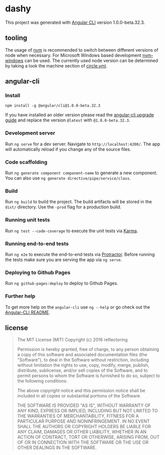 # dashy

This project was generated with [Angular CLI](https://github.com/angular/angular-cli) version 1.0.0-beta.32.3.

## tooling
The usage of [nvm](https://github.com/creationix/nvm) is recommended to switch between different versions of node when necessary.
For Microsoft Windows based development [nvm-windows](https://github.com/coreybutler/nvm-windows) can be used. 
The currently used node version can be determined by taking a look the machine section of [circle.yml](https://github.com/reflectoring/infiniboard/blob/master/circle.yml).

## angular-cli

### Install
`npm install -g @angular/cli@1.0.0-beta.32.3`

If you have installed an older version please read the [angular-cli upgrade guide](https://github.com/angular/angular-cli#updating-angular-cli) and replace the version `@latest` with `@1.0.0-beta.32.3`. 

### Development server
Run `ng serve` for a dev server. Navigate to `http://localhost:4200/`. The app will automatically reload if you change any of the source files.

### Code scaffolding

Run `ng generate component component-name` to generate a new component. You can also use `ng generate directive/pipe/service/class`.

### Build

Run `ng build` to build the project. The build artifacts will be stored in the `dist/` directory. Use the `-prod` flag for a production build.

### Running unit tests

Run `ng test --code-coverage` to execute the unit tests via [Karma](https://karma-runner.github.io).

### Running end-to-end tests

Run `ng e2e` to execute the end-to-end tests via [Protractor](http://www.protractortest.org/). 
Before running the tests make sure you are serving the app via `ng serve`.

### Deploying to Github Pages

Run `ng github-pages:deploy` to deploy to Github Pages.

### Further help

To get more help on the `angular-cli` use `ng --help` or go check out the [Angular-CLI README](https://github.com/angular/angular-cli/blob/master/README.md).

## license

> The MIT License (MIT)
> Copyright (c) 2016 reflectoring
> 
> Permission is hereby granted, free of charge, to any person obtaining a copy of this software and associated documentation files (the "Software"), to deal in the Software without restriction, including without limitation the rights to use, copy, modify, merge, publish, distribute, sublicense, and/or sell copies of the Software, and to permit persons to whom the Software is furnished to do so, subject to the following conditions:
> 
> The above copyright notice and this permission notice shall be included in all copies or substantial portions of the Software.
> 
> THE SOFTWARE IS PROVIDED "AS IS", WITHOUT WARRANTY OF ANY KIND, EXPRESS OR IMPLIED, INCLUDING BUT NOT LIMITED TO THE WARRANTIES OF MERCHANTABILITY, FITNESS FOR A PARTICULAR PURPOSE AND NONINFRINGEMENT. IN NO EVENT SHALL THE AUTHORS OR COPYRIGHT HOLDERS BE LIABLE FOR ANY CLAIM, DAMAGES OR OTHER LIABILITY, WHETHER IN AN ACTION OF CONTRACT, TORT OR OTHERWISE, ARISING FROM, OUT OF OR IN CONNECTION WITH THE SOFTWARE OR THE USE OR OTHER DEALINGS IN THE SOFTWARE.
